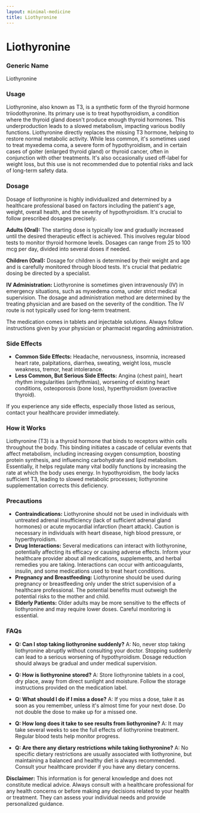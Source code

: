 ```yaml
---
layout: minimal-medicine
title: Liothyronine
---
```


# Liothyronine
### Generic Name
Liothyronine

### Usage
Liothyronine, also known as T3, is a synthetic form of the thyroid hormone triiodothyronine.  Its primary use is to treat hypothyroidism, a condition where the thyroid gland doesn't produce enough thyroid hormones. This underproduction leads to a slowed metabolism, impacting various bodily functions. Liothyronine directly replaces the missing T3 hormone, helping to restore normal metabolic activity.  While less common, it's sometimes used to treat myxedema coma, a severe form of hypothyroidism, and in certain cases of goiter (enlarged thyroid gland) or thyroid cancer, often in conjunction with other treatments.  It's also occasionally used off-label for weight loss, but this use is not recommended due to potential risks and lack of long-term safety data.

### Dosage
Dosage of liothyronine is highly individualized and determined by a healthcare professional based on factors including the patient's age, weight, overall health, and the severity of hypothyroidism.  It's crucial to follow prescribed dosages precisely.

**Adults (Oral):**  The starting dose is typically low and gradually increased until the desired therapeutic effect is achieved. This involves regular blood tests to monitor thyroid hormone levels.  Dosages can range from 25 to 100 mcg per day, divided into several doses if needed.

**Children (Oral):** Dosage for children is determined by their weight and age and is carefully monitored through blood tests. It's crucial that pediatric dosing be directed by a specialist.

**IV Administration:** Liothyronine is sometimes given intravenously (IV) in emergency situations, such as myxedema coma, under strict medical supervision. The dosage and administration method are determined by the treating physician and are based on the severity of the condition.  The IV route is not typically used for long-term treatment.

The medication comes in tablets and injectable solutions.  Always follow instructions given by your physician or pharmacist regarding administration.

### Side Effects

* **Common Side Effects:**  Headache, nervousness, insomnia, increased heart rate, palpitations, diarrhea, sweating, weight loss, muscle weakness, tremor, heat intolerance.
* **Less Common, But Serious Side Effects:**  Angina (chest pain), heart rhythm irregularities (arrhythmias),  worsening of existing heart conditions, osteoporosis (bone loss), hyperthyroidism (overactive thyroid).  

If you experience any side effects, especially those listed as serious, contact your healthcare provider immediately.

### How it Works
Liothyronine (T3) is a thyroid hormone that binds to receptors within cells throughout the body. This binding initiates a cascade of cellular events that affect metabolism, including increasing oxygen consumption, boosting protein synthesis, and influencing carbohydrate and lipid metabolism.  Essentially, it helps regulate many vital bodily functions by increasing the rate at which the body uses energy. In hypothyroidism, the body lacks sufficient T3, leading to slowed metabolic processes; liothyronine supplementation corrects this deficiency.


### Precautions

* **Contraindications:** Liothyronine should not be used in individuals with untreated adrenal insufficiency (lack of sufficient adrenal gland hormones) or acute myocardial infarction (heart attack). Caution is necessary in individuals with heart disease, high blood pressure, or hyperthyroidism.
* **Drug Interactions:**  Several medications can interact with liothyronine, potentially affecting its efficacy or causing adverse effects.  Inform your healthcare provider about all medications, supplements, and herbal remedies you are taking.  Interactions can occur with anticoagulants, insulin, and some medications used to treat heart conditions.
* **Pregnancy and Breastfeeding:**  Liothyronine should be used during pregnancy or breastfeeding only under the strict supervision of a healthcare professional.  The potential benefits must outweigh the potential risks to the mother and child.
* **Elderly Patients:**  Older adults may be more sensitive to the effects of liothyronine and may require lower doses.  Careful monitoring is essential.

### FAQs

* **Q: Can I stop taking liothyronine suddenly?** A: No, never stop taking liothyronine abruptly without consulting your doctor.  Stopping suddenly can lead to a serious worsening of hypothyroidism.  Dosage reduction should always be gradual and under medical supervision.

* **Q: How is liothyronine stored?** A: Store liothyronine tablets in a cool, dry place, away from direct sunlight and moisture.  Follow the storage instructions provided on the medication label.

* **Q:  What should I do if I miss a dose?** A: If you miss a dose, take it as soon as you remember, unless it's almost time for your next dose.  Do not double the dose to make up for a missed one.

* **Q:  How long does it take to see results from liothyronine?** A:  It may take several weeks to see the full effects of liothyronine treatment.  Regular blood tests help monitor progress.

* **Q: Are there any dietary restrictions while taking liothyronine?** A: No specific dietary restrictions are usually associated with liothyronine, but maintaining a balanced and healthy diet is always recommended.  Consult your healthcare provider if you have any dietary concerns.


**Disclaimer:** This information is for general knowledge and does not constitute medical advice. Always consult with a healthcare professional for any health concerns or before making any decisions related to your health or treatment.  They can assess your individual needs and provide personalized guidance.
